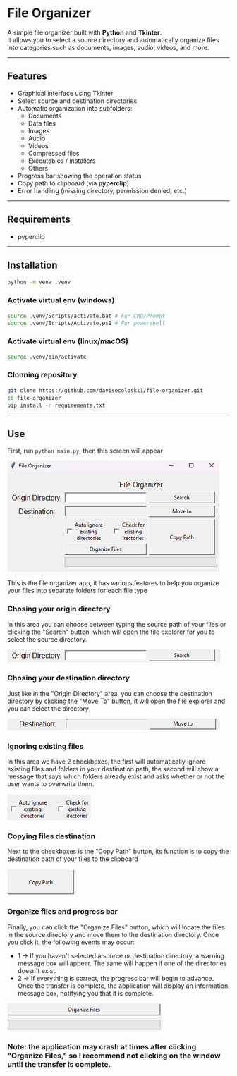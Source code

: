 # File Organizer

A simple file organizer built with **Python** and **Tkinter**.  
It allows you to select a source directory and automatically organize files into categories such as documents, images, audio, videos, and more.

---

## Features
- Graphical interface using Tkinter
- Select source and destination directories
- Automatic organization into subfolders:
  - Documents
  - Data files
  - Images
  - Audio
  - Videos
  - Compressed files
  - Executables / installers
  - Others
- Progress bar showing the operation status
- Copy path to clipboard (via **pyperclip**)
- Error handling (missing directory, permission denied, etc.)

---

## Requirements
- pyperclip

---

## Installation
```bash
python -m venv .venv
```

### Activate virtual env (windows)
```bash
source .venv/Scripts/activate.bat # For CMD/Prompt
source .venv/Scripts/Activate.ps1 # For powershell
```

### Activate virtual env (linux/macOS)
```bash
source .venv/bin/activate
```

### Clonning repository
```bash
git clone https://github.com/davisocoloski1/file-organizer.git
cd file-organizer
pip install -r requirements.txt
```
---

## Use

First, run `python main.py`, then this screen will appear

![App Screenshot](assets/app_img.png)

This is the file organizer app, it has various features to help you organize your files into separate folders for each file type

### Chosing your origin directory

In this area you can choose between typing the source path of your files or clicking the "Search" button, which will open the file explorer for you to select the source directory.

![Origin Directory Screenshot](assets/origin_dir.png)

### Chosing your destination directory

Just like in the "Origin Directory" area, you can choose the destination directory by clicking the "Move To" button, it will open the file explorer and you can select the directory

![Destiny Directory Screenshot](assets/dest_dir.png)

### Ignoring existing files

In this area we have 2 checkboxes, the first will automatically ignore existing files and folders in your destination path, the second will show a message that says which folders already exist and asks whether or not the user wants to overwrite them.

![Ignore files Screenshot](assets/ignore_img.png)

### Copying files destination

Next to the checkboxes is the "Copy Path" button, its function is to copy the destination path of your files to the clipboard

![Copy Button Screenshot](assets/copy_button.png)

### Organize files and progress bar

Finally, you can click the "Organize Files" button, which will locate the files in the source directory and move them to the destination directory. Once you click it, the following events may occur:
- 1 &rarr; If you haven't selected a source or destination directory, a warning message box will appear. The same will happen if one of the directories doesn't exist.
- 2 &rarr; If everything is correct, the progress bar will begin to advance. Once the transfer is complete, the application will display an information message box, notifying you that it is complete.

![Organize Files Screenshot](assets/organize_files.png)

### Note: the application may crash at times after clicking "Organize Files," so I recommend not clicking on the window until the transfer is complete.
